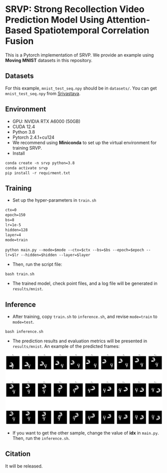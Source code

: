 # SRVP: Strong Recollection Video Prediction Model Using Attention-Based Spatiotemporal Correlation Fusion
This is a Pytorch implementation of SRVP. We provide an example using **Moving MNIST** datasets in this repository.

## Datasets
For this example, `mnist_test_seq.npy` should be in `datasets/`.  You can get `mnist_test_seq.npy` from [Srivastava](https://www.cs.toronto.edu/~nitish/unsupervised_video/).  

## Environment
* GPU: NVIDIA RTX A6000 (50GB)
* CUDA 12.4
* Python 3.8
* Pytorch 2.4.1+cu124
* We recommend using **Miniconda** to set up the virtual environment for training SRVP.
* Install
```
conda create -n srvp python=3.8
conda activate srvp
pip install -r requirment.txt
```

## Training
* Set up the hyper-parameters in `train.sh`
```
ctx=0
epoch=150
bs=8
lr=1e-5
hidden=128
layer=4
mode=train

python main.py --mode=$mode --ctx=$ctx --bs=$bs --epoch=$epoch --lr=$lr --hidden=$hidden --layer=$layer
```
* Then, run the script file:
```
bash train.sh
```
* The trained model, check point files, and a log file will be generated in `results/mnist`. 

## Inference
* After training, copy `train.sh` to `inference.sh`, and revise `mode=train` to `mode=test`.
```
bash inference.sh
```
* The prediction results and evaluation metrics will be presented in `results/mnist`. An example of the predicted frames:

<p align="center">
    <img src="./results/mnist/spatiotemp_eval80.png" width="600"> <br>
</p>

* If you want to get the other sample, change the value of **idx** in `main.py`. Then, run the `inference.sh`.

## Citation
It will be released.
